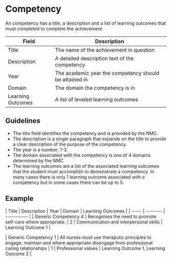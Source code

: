# Competency 

An competency has a title, a description and a list of learning outcomes that must completed to complete the achievement.


| Field | Description |
| ----- | ----------- |
| Title | The name of the achievement in question |
| Description | A detailed description text of the competency |
| Year | The academic year the competency should be attained in | 
| Domain | The domain the competency is in | 
| Learning Outcomes | A list of leveled learning outcomes |

## Guidelines
* The title field identifies the competency and is provided by the NMC.
* The description is a single paragraph that expands on the title to provide a clear description of the purpose of the competency.
* The year is a number, 1-3. 
* The domain associated with the competency is one of 4 domains determined by the NMC
* The learning outcomes are a list of the associated learning outcomes that the student must accomplish to demonstrate a competency. In many cases there is only 1 learning outcome associated with a competency but in some cases there can be up to 5.

## Example


| Title | Description | Year | Domain | Learning Outcomes |
| ----- | -------- | ----------- |
| Generic Competency 4 | Recognises the need to promote self-care where appropriate. | 2 | Communication and interpersonal skills | Learning Outcome 1 | 

| Generic Competency 1 | All nurses must use theraputic principles to engage, maintain and where appropriate disengage from professional caring relationships | 1 | Professional values | Learning Outcome 1, Learning Outcome 2 |




